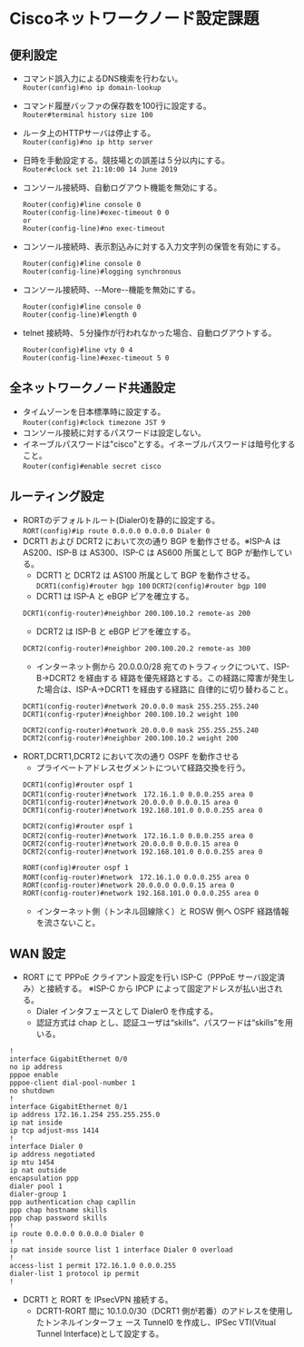 # Ciscoネットワークノード設定課題

##  便利設定
- コマンド誤入力によるDNS検索を行わない。  
```Router(config)#no ip domain-lookup```

- コマンド履歴バッファの保存数を100行に設定する。  
```Router#terminal history size 100```

- ルータ上のHTTPサーバは停止する。  
```Router(config)#no ip http server```

- 日時を手動設定する。競技場との誤差は５分以内にする。  
```Router#clock set 21:10:00 14 June 2019```

- コンソール接続時、自動ログアウト機能を無効にする。  
    ```
    Router(config)#line console 0
    Router(config-line)#exec-timeout 0 0
    or
    Router(config-line)#no exec-timeout
    ```
    
- コンソール接続時、表示割込みに対する入力文字列の保管を有効にする。  
    ```
    Router(config)#line console 0
    Router(config-line)#logging synchronous
    ```

- コンソール接続時、--More--機能を無効にする。  
    ```
    Router(config)#line console 0
    Router(config-line)#length 0
    ```

- telnet 接続時、５分操作が行われなかった場合、自動ログアウトする。  
    ```
    Router(config)#line vty 0 4
    Router(config-line)#exec-timeout 5 0
    ```
##  全ネットワークノード共通設定　　

- タイムゾーンを日本標準時に設定する。  
```Router(config)#clock timezone JST 9```
- コンソール接続に対するパスワードは設定しない。
- イネーブルパスワードは"cisco"とする。イネーブルパスワードは暗号化すること。  
```Router(config)#enable secret cisco```

## ルーティング設定
- RORTのデフォルトルート(Dialer0)を静的に設定する。  
```RORT(config)#ip route 0.0.0.0 0.0.0.0 Dialer 0```
- DCRT1 および DCRT2 において次の通り BGP を動作させる。※ISP-A は AS200、ISP-B は AS300、ISP-C は AS600 所属として BGP が動作している。
	- DCRT1 と DCRT2 は AS100 所属として BGP を動作させる。  
	```DCRT1(config)#router bgp 100```
    ```DCRT2(config)#router bgp 100```
	- DCRT1 は ISP-A と eBGP ピアを確立する。
	```
    DCRT1(config-router)#neighbor 200.100.10.2 remote-as 200
    ```
	- DCRT2 は ISP-B と eBGP ピアを確立する。	
	```
    DCRT2(config-router)#neighbor 200.100.20.2 remote-as 300
    ```
	- インターネット側から 20.0.0.0/28 宛てのトラフィックについて、ISP-B→DCRT2 を経由する 経路を優先経路とする。この経路に障害が発生した場合は、ISP-A→DCRT1 を経由する経路に 自律的に切り替わること。
	```
    DCRT1(config-router)#network 20.0.0.0 mask 255.255.255.240
    DCRT1(config-rputer)#neighbor 200.100.10.2 weight 100
    ```
    ```
    DCRT2(config-router)#network 20.0.0.0 mask 255.255.255.240
    DCRT2(config-router)#neighbor 200.100.10.2 weight 200
    ```
- RORT,DCRT1,DCRT2 において次の通り OSPF を動作させる
	- プライベートアドレスセグメントについて経路交換を行う。
	```
    DCRT1(config)#router ospf 1
    DCRT1(config-router)#network　172.16.1.0 0.0.0.255 area 0
    DCRT1(config-router)#network 20.0.0.0 0.0.0.15 area 0
    DCRT1(config-router)#network 192.168.101.0 0.0.0.255 area 0
    ```
    ```
    DCRT2(config)#router ospf 1
    DCRT2(config-router)#network　172.16.1.0 0.0.0.255 area 0
    DCRT2(config-router)#network 20.0.0.0 0.0.0.15 area 0
    DCRT2(config-router)#network 192.168.101.0 0.0.0.255 area 0
    ```
    ```
    RORT(config)#router ospf 1
    RORT(config-router)#network　172.16.1.0 0.0.0.255 area 0
    RORT(config-router)#network 20.0.0.0 0.0.0.15 area 0
    RORT(config-router)#network 192.168.101.0 0.0.0.255 area 0
    ```
	- インターネット側（トンネル回線除く）と ROSW 側へ OSPF 経路情報を流さないこと。
	
## WAN 設定
- RORT にて PPPoE クライアント設定を行い ISP-C（PPPoE サーバ設定済み）と接続する。
※ISP-C から IPCP によって固定アドレスが払い出される。
    - Dialer インタフェースとして Dialer0 を作成する。
    - 認証方式は chap とし、認証ユーザは“skills”、パスワードは“skills”を用いる。
```
!
interface GigabitEthernet 0/0
no ip address
pppoe enable
pppoe-client dial-pool-number 1
no shutdown
!
interface GigabitEthernet 0/1
ip address 172.16.1.254 255.255.255.0
ip nat inside
ip tcp adjust-mss 1414
!
interface Dialer 0
ip address negotiated
ip mtu 1454
ip nat outside
encapsulation ppp
dialer pool 1
dialer-group 1
ppp authentication chap capllin
ppp chap hostname skills
ppp chap password skills
!
ip route 0.0.0.0 0.0.0.0 Dialer 0
!
ip nat inside source list 1 interface Dialer 0 overload
!
access-list 1 permit 172.16.1.0 0.0.0.255
dialer-list 1 protocol ip permit
!
```
- DCRT1 と RORT を IPsecVPN 接続する。
    - DCRT1-RORT 間に 10.1.0.0/30（DCRT1 側が若番）のアドレスを使用したトンネルインターフェ ース Tunnel0 を作成し、IPSec VTI(Vitual Tunnel Interface)として設定する。
